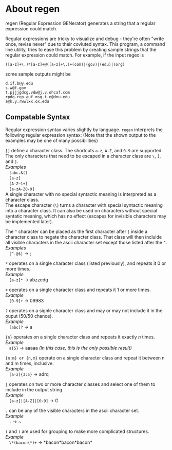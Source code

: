 # About regen
regen (Regular Expression GENerator) generates a string that a regular expression could match. 

Regular expressions are tricky to visualize and debug - they're often "write once, revise never" due to their covluted syntax.  This program, a command line utility, tries to ease this problem by creating sample strings that the regular expression could match. For example, if the input regex is 

`([a-z]+\.)*[a-z]+@([a-z]+\.)+(com)|(gov)|(edu)|(org)`

some sample outputs might be

```
d.if.b@y.edu
s.w@f.gov
t.pjjjgdcg.vdw@j.v.ohcaf.com
rpdq.rep.auf.msg.t.e@dnu.edu
a@k.y.rwwlxx.ox.edu
```

## Compatable Syntax
Regular expression syntax varies slightly by language.  `regen` interprets the following regular expression syntax:
(Note that the shown output to the examples may be one of many possibilities)

`[]` define a character class.  The shortcuts `a-z`, `A-Z`, and `0-9` are supported.  The only characters that need to be escaped in a character class are `\`, `[`, and `]`.<br>
_Examples_<br>
&nbsp;&nbsp;&nbsp;`[abc.&(]`<br>
&nbsp;&nbsp;&nbsp;`[a-z]`<br>
&nbsp;&nbsp;&nbsp;`[A-Z~1+]`<br>
&nbsp;&nbsp;&nbsp;`[a-zA-Z0-9]`<br>
A single character with no special syntactic meaning is interpreted as a character class.<br>
The escape character (`\`) turns a character with special syntactic meaning  into a character class.  It can also be used on characters without special syntatic meaning, which has no effect (escapes for invisible characters may be implemented later).

The `^` character can be placed as the first character after `[` inside a character class to negate the character class.  That class will then inclulde all visible characters in the ascii character set except those listed after the `^`.<br>
_Examples_<br>
&nbsp;&nbsp;&nbsp;`[^.@$]` -> ;

`*` operates on a single character class (listed previously), and repeats it 0 or more times.<br>
_Example_<br>
&nbsp;&nbsp;&nbsp;`[a-z]*` -> abzzedg

`+` operates on a single character class and repeats it 1 or more times.<br>
_Example_<br>
&nbsp;&nbsp;&nbsp;`[0-9]+` -> 09983

`?` operates on a signle character class and may or may not include it in the ouput (50/50 chance).<br>
_Example_<br>
&nbsp;&nbsp;&nbsp;`[abc]?` -> a

`{n}` operates on a single character class and repeats it exactly _n_ times.<br>
_Example_<br>
&nbsp;&nbsp;&nbsp;`a{5}` -> aaaaa _(In this case, this is the only possible result)_

`{n:m} or {n,m}` operate on a single character class and repeat it between n and m times, inclusive.<br>
_Example_<br>
&nbsp;&nbsp;&nbsp;`[a-z]{3:5}` -> adrq

`|` operates on two or more character classes and select one of them to include in the output string.<br>
_Example_<br>
&nbsp;&nbsp;&nbsp;`[a-z]|[A-Z]|[0-9]` -> G

`.` can be any of the visible characters in the ascii character set.<br>
_Example_<br>
&nbsp;&nbsp;&nbsp;`.` -> ~

`(` and `)` are used for grouping to make more complicated structures.<br>
_Example_<br>
&nbsp;&nbsp;&nbsp;`\*(bacon\*)+` -> \*bacon\*bacon\*bacon\*

